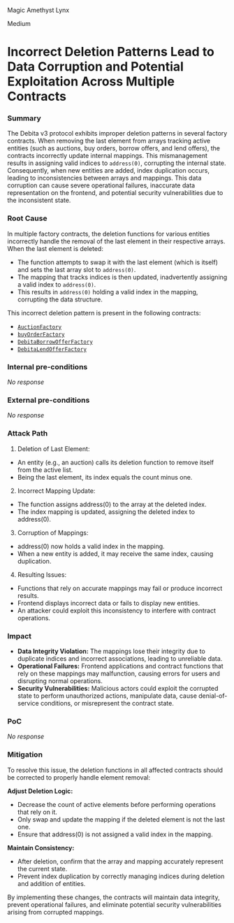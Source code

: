 Magic Amethyst Lynx

Medium

# Incorrect Deletion Patterns Lead to Data Corruption and Potential Exploitation Across Multiple Contracts

### Summary

The Debita v3 protocol exhibits improper deletion patterns in several factory contracts. When removing the last element from arrays tracking active entities (such as auctions, buy orders, borrow offers, and lend offers), the contracts incorrectly update internal mappings. This mismanagement results in assigning valid indices to `address(0)`, corrupting the internal state. Consequently, when new entities are added, index duplication occurs, leading to inconsistencies between arrays and mappings. This data corruption can cause severe operational failures, inaccurate data representation on the frontend, and potential security vulnerabilities due to the inconsistent state.

### Root Cause

In multiple factory contracts, the deletion functions for various entities incorrectly handle the removal of the last element in their respective arrays. When the last element is deleted:
- The function attempts to swap it with the last element (which is itself) and sets the last array slot to `address(0)`.
- The mapping that tracks indices is then updated, inadvertently assigning a valid index to `address(0)`.
- This results in `address(0)` holding a valid index in the mapping, corrupting the data structure.

This incorrect deletion pattern is present in the following contracts:

- [`AuctionFactory`](https://github.com/sherlock-audit/2024-11-debita-finance-v3/blob/main/Debita-V3-Contracts/contracts/auctions/AuctionFactory.sol#L145)
- [`buyOrderFactory`](https://github.com/sherlock-audit/2024-11-debita-finance-v3/blob/main/Debita-V3-Contracts/contracts/buyOrders/buyOrderFactory.sol#L127)
- [`DebitaBorrowOfferFactory`](https://github.com/sherlock-audit/2024-11-debita-finance-v3/blob/main/Debita-V3-Contracts/contracts/DebitaBorrowOffer-Factory.sol#L162)
- [`DebitaLendOfferFactory`](https://github.com/sherlock-audit/2024-11-debita-finance-v3/blob/main/Debita-V3-Contracts/contracts/DebitaLendOfferFactory.sol#L207)


### Internal pre-conditions

_No response_

### External pre-conditions

_No response_

### Attack Path

1. Deletion of Last Element:
- An entity (e.g., an auction) calls its deletion function to remove itself from the active list.
- Being the last element, its index equals the count minus one.

2. Incorrect Mapping Update:

- The function assigns address(0) to the array at the deleted index.
- The index mapping is updated, assigning the deleted index to address(0).

3. Corruption of Mappings:

- address(0) now holds a valid index in the mapping.
- When a new entity is added, it may receive the same index, causing duplication.

4. Resulting Issues:
- Functions that rely on accurate mappings may fail or produce incorrect results.
- Frontend displays incorrect data or fails to display new entities.
- An attacker could exploit this inconsistency to interfere with contract operations.


### Impact

- **Data Integrity Violation:** The mappings lose their integrity due to duplicate indices and incorrect associations, leading to unreliable data.
- **Operational Failures:** Frontend applications and contract functions that rely on these mappings may malfunction, causing errors for users and disrupting normal operations.
- **Security Vulnerabilities:** Malicious actors could exploit the corrupted state to perform unauthorized actions, manipulate data, cause denial-of-service conditions, or misrepresent the contract state.


### PoC

_No response_

### Mitigation

To resolve this issue, the deletion functions in all affected contracts should be corrected to properly handle element removal:

**Adjust Deletion Logic:**
- Decrease the count of active elements before performing operations that rely on it.
- Only swap and update the mapping if the deleted element is not the last one.
- Ensure that address(0) is not assigned a valid index in the mapping.

**Maintain Consistency:**
- After deletion, confirm that the array and mapping accurately represent the current state.
- Prevent index duplication by correctly managing indices during deletion and addition of entities.

By implementing these changes, the contracts will maintain data integrity, prevent operational failures, and eliminate potential security vulnerabilities arising from corrupted mappings.